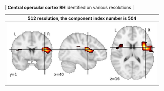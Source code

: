 


| **Central opercular cortex RH** identified on various resolutions |

| 512 resolution, the component index number is 504|  
|:---:|  
| ![Component 512](../512/final/504.jpg "From component 512: Central opercular cortex RH") |